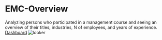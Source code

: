 # EMC-Overview
Analyzing persons who participated in a management course and seeing an overview of their titles, industries, N of employees, and years of experience.
[Dashboard](https://lookerstudio.google.com/reporting/ec7eff72-d12c-4ffa-a8bd-ee4f064bb350/page/I32BE)
![looker](https://github.com/user-attachments/assets/ad978e41-35d6-41d4-8cba-bc3c24ef5f9b)

